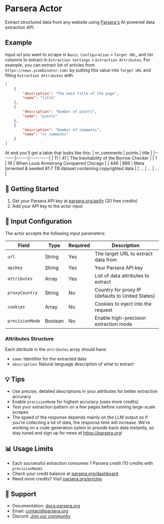 # Parsera Actor

Extract structured data from any website using [Parsera's](https://parsera.org) AI-powered data extraction API.

## Example
Input url you want to scrape in `Basic Configuration` > `Target URL`, and list columns to extract in `Extraction Settings` > `Extraction Attributes`.
For example, you can extract list of articles from `https://news.ycombinator.com/` by putting this value into `Target URL` and filling `Extraction Attributes` with:
```json
[
    {
        "description": "The main title of the page",
        "name": "title"
    },
    {
        "description": "Number of points",
        "name": "points"
    },
    {
        "description": "Number of comments",
        "name": "nr_comments"
    }
]
```

At end you'll get a table that looks like this:
| nr_comments | points | title |
|-------|------|----------|
| 11 | 41 | The Inevitability of the Borrow Checker |
| 1 | 19 | When Louis Armstrong Conquered Chicago |
| 448 | 689 | Meta torrented & seeded 81.7 TB dataset containing copyrighted data |
| ... | ... | ... |


## 🔑 Getting Started

1. Get your Parsera API key at [parsera.org/apify](https://parsera.org/apify) (20 free credits)
2. Add your API key to the actor input

## 📝 Input Configuration

The actor accepts the following input parameters:

| Field | Type | Required | Description |
|-------|------|----------|-------------|
| `url` | String | Yes | The target URL to extract data from |
| `apiKey` | String | Yes | Your Parsera API key |
| `attributes` | Array | Yes | List of data attributes to extract |
| `proxyCountry` | String | No | Country for proxy IP (defaults to United States) |
| `cookies` | Array | No | Cookies to inject into the request |
| `precisionMode` | Boolean | No | Enable high-precision extraction mode |

### Attributes Structure

Each attribute in the `attributes` array should have:

- `name`: Identifier for the extracted data
- `description`: Natural language description of what to extract

## 💡 Tips

- Use precise, detailed descriptions in your attributes for better extraction accuracy
- Enable `precisionMode` for highest accuracy (uses more credits)
- Test your extraction pattern on a few pages before running large-scale scrapes
- The speed of the response depends mainly on the LLM output so if you're collecting a lot of data, the response time will increase. We're working on a code generation sytem to provide back data instantly, so stay tuned and sign up for news at https://parsera.org!

## 📊 Usage Limits

- Each successful extraction consumes 1 Parsera credit (10 credits with `precisionMode`)
- Check your credit balance at [parsera.org/dashboard](https://parsera.org/app)
- Need more credits? Visit [parsera.org/pricing](https://parsera.org/pricing)

## 🤝 Support

- Documentation: [docs.parsera.org](https://docs.parsera.org)
- Email: <contact@parsera.org>
- Discord: [Join our community](https://discord.gg/parsera)
